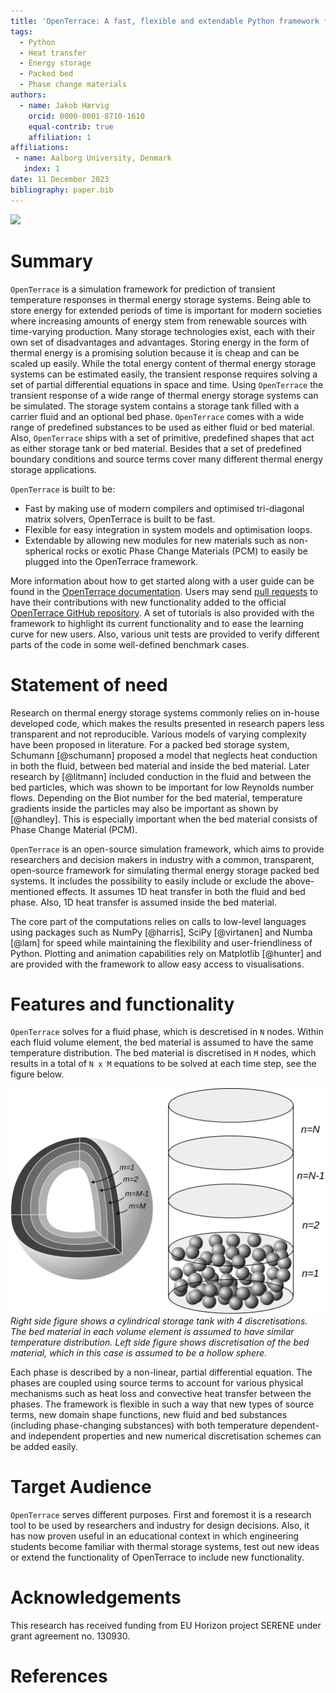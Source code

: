 ```yaml
---
title: 'OpenTerrace: A fast, flexible and extendable Python framework for thermal energy storage packed bed simulations'
tags:
  - Python
  - Heat transfer
  - Energy storage
  - Packed bed
  - Phase change materials
authors:
  - name: Jakob Hærvig
    orcid: 0000-0001-8710-1610
    equal-contrib: true
    affiliation: 1
affiliations:
 - name: Aalborg University, Denmark
   index: 1
date: 11 December 2023
bibliography: paper.bib
---
```


![](https://raw.githubusercontent.com/OpenTerrace/openterrace-python/main/docs/_figures/logo-openterrace.svg)

# Summary
`OpenTerrace` is a simulation framework for prediction of transient temperature responses in thermal energy storage systems. Being able to store energy for extended periods of time is important for modern societies where increasing amounts of energy stem from renewable sources with time-varying production. Many storage technologies exist, each with their own set of disadvantages and advantages. Storing energy in the form of thermal energy is a promising solution because it is cheap and can be scaled up easily. While the total energy content of thermal energy storage systems can be estimated easily, the transient response requires solving a set of partial differential equations in space and time. Using `OpenTerrace` the transient response of a wide range of thermal energy storage systems can be simulated. The storage system contains a storage tank filled with a carrier fluid and an optional bed phase. `OpenTerrace` comes with a wide range of predefined substances to be used as either fluid or bed material. Also, `OpenTerrace` ships with a set of primitive, predefined shapes that act as either storage tank or bed material. Besides that a set of predefined boundary conditions and source terms cover many different thermal energy storage applications.

`OpenTerrace` is built to be:
- Fast by making use of modern compilers and optimised tri-diagonal matrix solvers, OpenTerrace is built to be fast.
- Flexible for easy integration in system models and optimisation loops.
- Extendable by allowing new modules for new materials such as non-spherical rocks or exotic Phase Change Materials (PCM) to easily be plugged into the OpenTerrace framework.

More information about how to get started along with a user guide can be found in the [OpenTerrace documentation](https://openterrace.github.io/openterrace-python/). Users may send [pull requests](https://github.com/OpenTerrace/openterrace-python) to have their contributions with new functionality added to the official [OpenTerrace GitHub repository](https://github.com/OpenTerrace/openterrace-python). A set of tutorials is also provided with the framework to highlight its current functionality and to ease the learning curve for new users. Also, various unit tests are provided to verify different parts of the code in some well-defined benchmark cases.

# Statement of need
Research on thermal energy storage systems commonly relies on in-house developed code, which makes the results presented in research papers less transparent and not reproducible. Various models of varying complexity have been proposed in literature. For a packed bed storage system, Schumann [@schumann] proposed a model that neglects heat conduction in both the fluid, between bed material and inside the bed material. Later research by [@litmann] included conduction in the fluid and between the bed particles, which was shown to be important for low Reynolds number flows. Depending on the Biot number for the bed material, temperature gradients inside the particles may also be important as shown by [@handley]. This is especially important when the bed material consists of Phase Change Material (PCM).

`OpenTerrace` is an open-source simulation framework, which aims to provide researchers and decision makers in industry with a common, transparent, open-source framework for simulating thermal energy storage packed bed systems. It includes the possibility to easily include or exclude the above-mentioned effects. It assumes 1D heat transfer in both the fluid and bed phase. Also, 1D heat transfer is assumed inside the bed material. 

The core part of the computations relies on calls to low-level languages using packages such as NumPy [@harris], SciPy [@virtanen] and Numba [@lam] for speed while maintaining the flexibility and user-friendliness of Python. Plotting and animation capabilities rely on Matplotlib [@hunter] and are provided with the framework to allow easy access to visualisations.

# Features and functionality
`OpenTerrace` solves for a fluid phase, which is descretised in `N` nodes. Within each fluid volume element, the bed material is assumed to have the same temperature distribution. The bed material is discretised in `M` nodes, which results in a total of `N x M` equations to be solved at each time step, see the figure below.

![](../docs/_figures/schematic.svg)
*Right side figure shows a cylindrical storage tank with 4 discretisations. The bed material in each volume element is assumed to have similar temperature distribution. Left side figure shows discretisation of the bed material, which in this case is assumed to be a hollow sphere.*

Each phase is described by a non-linear, partial differential equation. The phases are coupled using source terms to account for various physical mechanisms such as heat loss and convective heat transfer between the phases. The framework is flexible in such a way that new types of source terms, new domain shape functions, new fluid and bed substances (including phase-changing substances) with both temperature dependent- and independent properties and new numerical discretisation schemes can be added easily.

# Target Audience
`OpenTerrace` serves different purposes. First and foremost it is a research tool to be used by researchers and industry for design decisions. Also, it has now proven useful in an educational context in which engineering students become familiar with thermal storage systems, test out new ideas or extend the functionality of OpenTerrace to include new functionality.

# Acknowledgements
This research has received funding from EU Horizon project SERENE under grant agreement no. 130930.

# References

